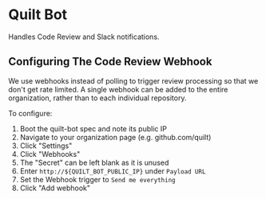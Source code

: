 # Quilt Bot

Handles Code Review and Slack notifications.

## Configuring The Code Review Webhook

We use webhooks instead of polling to trigger review processing so that we don't
get rate limited. A single webhook can be added to the entire organization, rather
than to each individual repository.

To configure:
1. Boot the quilt-bot spec and note its public IP
2. Navigate to your organization page (e.g. github.com/quilt)
3. Click "Settings"
4. Click "Webhooks"
5. The "Secret" can be left blank as it is unused
6. Enter `http://${QUILT_BOT_PUBLIC_IP}` under `Payload URL`
7. Set the Webhook trigger to `Send me everything`
8. Click "Add webhook"
